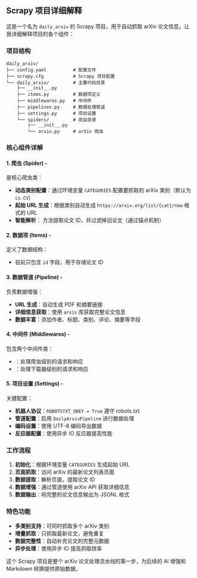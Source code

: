 


          
## Scrapy 项目详细解释

这是一个名为 `daily_arxiv` 的 Scrapy 项目，用于自动抓取 arXiv 论文信息。让我详细解释项目的各个组件：

### 项目结构

```
daily_arxiv/
├── config.yaml          # 配置文件
├── scrapy.cfg           # Scrapy 项目配置
└── daily_arxiv/         # 主要代码目录
    ├── __init__.py
    ├── items.py         # 数据项定义
    ├── middlewares.py   # 中间件
    ├── pipelines.py     # 数据处理管道
    ├── settings.py      # 项目设置
    └── spiders/         # 爬虫目录
        ├── __init__.py
        └── arxiv.py     # arXiv 爬虫
```

### 核心组件详解

#### 1. 爬虫 (Spider) - <mcfile name="arxiv.py" path="/Users/mingyang/Documents/daily-arXiv-ai-enhanced/daily-arXiv-ai-enhanced/daily_arxiv/daily_arxiv/spiders/arxiv.py"></mcfile>

<mcsymbol name="ArxivSpider" filename="arxiv.py" path="/Users/mingyang/Documents/daily-arXiv-ai-enhanced/daily-arXiv-ai-enhanced/daily_arxiv/daily_arxiv/spiders/arxiv.py" startline="5" type="class"></mcsymbol> 是核心爬虫类：

- **动态类别配置**：通过环境变量 `CATEGORIES` 配置要抓取的 arXiv 类别（默认为 `cs.CV`）
- **起始 URL 生成**：根据类别自动生成 `https://arxiv.org/list/{cat}/new` 格式的 URL
- **智能解析**：<mcsymbol name="parse" filename="arxiv.py" path="/Users/mingyang/Documents/daily-arXiv-ai-enhanced/daily-arXiv-ai-enhanced/daily_arxiv/daily_arxiv/spiders/arxiv.py" startline="18" type="function"></mcsymbol> 方法提取论文 ID，并过滤掉旧论文（通过锚点机制）

#### 2. 数据项 (Items) - <mcfile name="items.py" path="/Users/mingyang/Documents/daily-arXiv-ai-enhanced/daily-arXiv-ai-enhanced/daily_arxiv/daily_arxiv/items.py"></mcfile>

<mcsymbol name="DailyArxivItem" filename="items.py" path="/Users/mingyang/Documents/daily-arXiv-ai-enhanced/daily-arXiv-ai-enhanced/daily_arxiv/daily_arxiv/items.py" startline="9" type="class"></mcsymbol> 定义了数据结构：
- 目前只包含 `id` 字段，用于存储论文 ID

#### 3. 数据管道 (Pipeline) - <mcfile name="pipelines.py" path="/Users/mingyang/Documents/daily-arXiv-ai-enhanced/daily-arXiv-ai-enhanced/daily_arxiv/daily_arxiv/pipelines.py"></mcfile>

<mcsymbol name="DailyArxivPipeline" filename="pipelines.py" path="/Users/mingyang/Documents/daily-arXiv-ai-enhanced/daily-arXiv-ai-enhanced/daily_arxiv/daily_arxiv/pipelines.py" startline="11" type="class"></mcsymbol> 负责数据增强：

- **URL 生成**：自动生成 PDF 和摘要链接
- **详细信息获取**：使用 `arxiv` 库获取完整论文信息
- **数据丰富**：添加作者、标题、类别、评论、摘要等字段

#### 4. 中间件 (Middlewares) - <mcfile name="middlewares.py" path="/Users/mingyang/Documents/daily-arXiv-ai-enhanced/daily-arXiv-ai-enhanced/daily_arxiv/daily_arxiv/middlewares.py"></mcfile>

包含两个中间件类：
- <mcsymbol name="DailyArxivSpiderMiddleware" filename="middlewares.py" path="/Users/mingyang/Documents/daily-arXiv-ai-enhanced/daily-arXiv-ai-enhanced/daily_arxiv/daily_arxiv/middlewares.py" startline="11" type="class"></mcsymbol>：处理爬虫级别的请求和响应
- <mcsymbol name="DailyArxivDownloaderMiddleware" filename="middlewares.py" path="/Users/mingyang/Documents/daily-arXiv-ai-enhanced/daily-arXiv-ai-enhanced/daily_arxiv/daily_arxiv/middlewares.py" startline="58" type="class"></mcsymbol>：处理下载器级别的请求和响应

#### 5. 项目设置 (Settings) - <mcfile name="settings.py" path="/Users/mingyang/Documents/daily-arXiv-ai-enhanced/daily-arXiv-ai-enhanced/daily_arxiv/daily_arxiv/settings.py"></mcfile>

关键配置：
- **机器人协议**：`ROBOTSTXT_OBEY = True` 遵守 robots.txt
- **管道配置**：启用 `DailyArxivPipeline` 进行数据处理
- **编码设置**：使用 UTF-8 编码导出数据
- **反应器配置**：使用异步 IO 反应器提高性能

### 工作流程

1. **初始化**：根据环境变量 `CATEGORIES` 生成起始 URL
2. **页面抓取**：访问 arXiv 的最新论文列表页面
3. **数据提取**：解析页面，提取论文 ID
4. **数据增强**：通过管道使用 arXiv API 获取详细信息
5. **数据输出**：将完整的论文信息输出为 JSONL 格式

### 特色功能

- **多类别支持**：可同时抓取多个 arXiv 类别
- **增量抓取**：只抓取最新论文，避免重复
- **数据完整性**：自动补充论文的完整元数据
- **异步处理**：使用异步 IO 提高抓取效率

这个 Scrapy 项目是整个 arXiv 论文处理流水线的第一步，为后续的 AI 增强和 Markdown 转换提供原始数据。
        